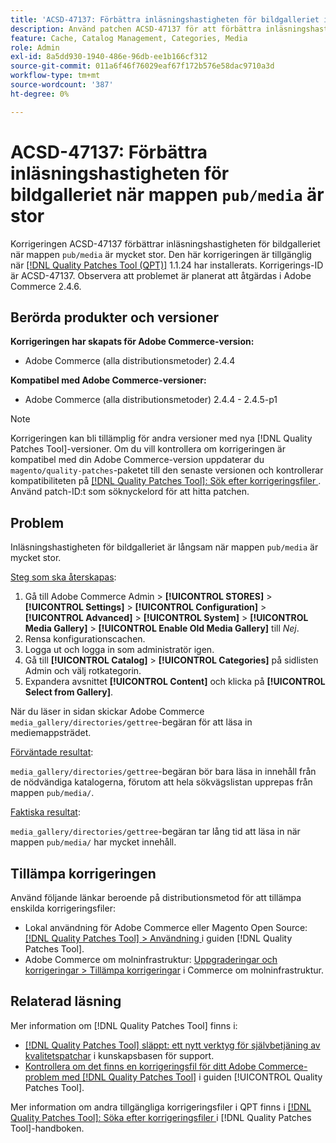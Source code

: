 ```yaml
---
title: 'ACSD-47137: Förbättra inläsningshastigheten för bildgalleriet i mappen "pub/media", stor'
description: Använd patchen ACSD-47137 för att förbättra inläsningshastigheten för bildgalleriet när mappen "pub/media" är mycket stor.
feature: Cache, Catalog Management, Categories, Media
role: Admin
exl-id: 8a5dd930-1940-486e-96db-ee1b166cf312
source-git-commit: 011a6f46f76029eaf67f172b576e58dac9710a3d
workflow-type: tm+mt
source-wordcount: '387'
ht-degree: 0%

---
```


# ACSD-47137: Förbättra inläsningshastigheten för bildgalleriet när mappen `pub/media` är stor

Korrigeringen ACSD-47137 förbättrar inläsningshastigheten för bildgalleriet när mappen `pub/media` är mycket stor. Den här korrigeringen är tillgänglig när [[!DNL Quality Patches Tool (QPT)]](https://experienceleague.adobe.com/en/docs/commerce-operations/tools/quality-patches-tool/quality-patches-tool-to-self-serve-quality-patches) 1.1.24 har installerats. Korrigerings-ID är ACSD-47137. Observera att problemet är planerat att åtgärdas i Adobe Commerce 2.4.6.

## Berörda produkter och versioner

**Korrigeringen har skapats för Adobe Commerce-version:**
* Adobe Commerce (alla distributionsmetoder) 2.4.4

**Kompatibel med Adobe Commerce-versioner:**
* Adobe Commerce (alla distributionsmetoder) 2.4.4 - 2.4.5-p1

>[!NOTE]
>
>Korrigeringen kan bli tillämplig för andra versioner med nya [!DNL Quality Patches Tool]-versioner. Om du vill kontrollera om korrigeringen är kompatibel med din Adobe Commerce-version uppdaterar du `magento/quality-patches`-paketet till den senaste versionen och kontrollerar kompatibiliteten på [[!DNL Quality Patches Tool]: Sök efter korrigeringsfiler ](https://experienceleague.adobe.com/tools/commerce-quality-patches/index.html). Använd patch-ID:t som söknyckelord för att hitta patchen.

## Problem

Inläsningshastigheten för bildgalleriet är långsam när mappen `pub/media` är mycket stor.

<u>Steg som ska återskapas</u>:

1. Gå till Adobe Commerce Admin > **[!UICONTROL STORES]** > **[!UICONTROL Settings]** > **[!UICONTROL Configuration]** > **[!UICONTROL Advanced]** > **[!UICONTROL System]** > **[!UICONTROL Media Gallery]** > **[!UICONTROL Enable Old Media Gallery]** till _Nej_.
1. Rensa konfigurationscachen.
1. Logga ut och logga in som administratör igen.
1. Gå till **[!UICONTROL Catalog]** > **[!UICONTROL Categories]** på sidlisten Admin och välj rotkategorin.
1. Expandera avsnittet **[!UICONTROL Content]** och klicka på **[!UICONTROL Select from Gallery]**.

När du läser in sidan skickar Adobe Commerce `media_gallery/directories/gettree`-begäran för att läsa in mediemappsträdet.

<u>Förväntade resultat</u>:

`media_gallery/directories/gettree`-begäran bör bara läsa in innehåll från de nödvändiga katalogerna, förutom att hela sökvägslistan upprepas från mappen `pub/media/`.

<u>Faktiska resultat</u>:

`media_gallery/directories/gettree`-begäran tar lång tid att läsa in när mappen `pub/media/` har mycket innehåll.

## Tillämpa korrigeringen

Använd följande länkar beroende på distributionsmetod för att tillämpa enskilda korrigeringsfiler:

* Lokal användning för Adobe Commerce eller Magento Open Source: [[!DNL Quality Patches Tool] > Användning ](/help/tools/quality-patches-tool/usage.md) i guiden [!DNL Quality Patches Tool].
* Adobe Commerce om molninfrastruktur: [Uppgraderingar och korrigeringar > Tillämpa korrigeringar](https://experienceleague.adobe.com/docs/commerce-cloud-service/user-guide/develop/upgrade/apply-patches.html) i Commerce om molninfrastruktur.

## Relaterad läsning

Mer information om [!DNL Quality Patches Tool] finns i:

* [[!DNL Quality Patches Tool] släppt: ett nytt verktyg för självbetjäning av kvalitetspatchar](https://experienceleague.adobe.com/en/docs/commerce-operations/tools/quality-patches-tool/quality-patches-tool-to-self-serve-quality-patches) i kunskapsbasen för support.
* [Kontrollera om det finns en korrigeringsfil för ditt Adobe Commerce-problem med  [!DNL Quality Patches Tool]](/help/tools/quality-patches-tool/patches-available-in-qpt/check-patch-for-magento-issue-with-magento-quality-patches.md) i guiden [!UICONTROL Quality Patches Tool].


Mer information om andra tillgängliga korrigeringsfiler i QPT finns i [[!DNL Quality Patches Tool]: Söka efter korrigeringsfiler ](https://experienceleague.adobe.com/tools/commerce-quality-patches/index.html) i [!DNL Quality Patches Tool]-handboken.
